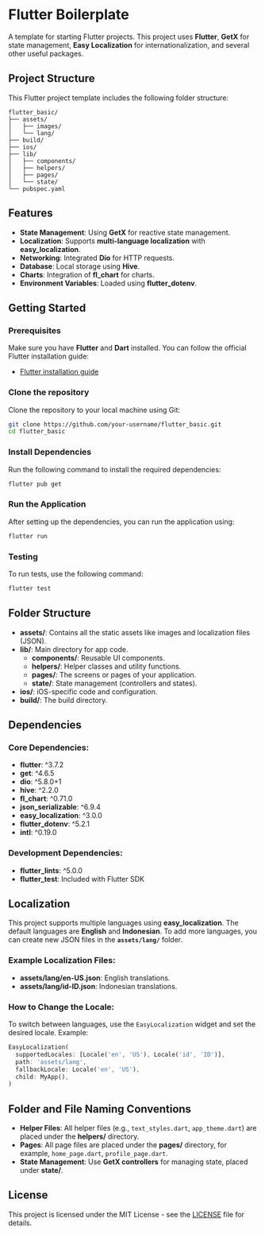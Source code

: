 
# Flutter Boilerplate

A template for starting Flutter projects. This project uses **Flutter**, **GetX** for state management, **Easy Localization** for internationalization, and several other useful packages.

## Project Structure

This Flutter project template includes the following folder structure:

```
flutter_basic/
├── assets/
│   ├── images/
│   └── lang/
├── build/
├── ios/
├── lib/
│   ├── components/
│   ├── helpers/
│   ├── pages/
│   └── state/
└── pubspec.yaml
```

## Features

- **State Management**: Using **GetX** for reactive state management.
- **Localization**: Supports **multi-language localization** with **easy_localization**.
- **Networking**: Integrated **Dio** for HTTP requests.
- **Database**: Local storage using **Hive**.
- **Charts**: Integration of **fl_chart** for charts.
- **Environment Variables**: Loaded using **flutter_dotenv**.

## Getting Started

### Prerequisites

Make sure you have **Flutter** and **Dart** installed. You can follow the official Flutter installation guide:

- [Flutter installation guide](https://flutter.dev/docs/get-started/install)

### Clone the repository

Clone the repository to your local machine using Git:

```bash
git clone https://github.com/your-username/flutter_basic.git
cd flutter_basic
```

### Install Dependencies

Run the following command to install the required dependencies:

```bash
flutter pub get
```

### Run the Application

After setting up the dependencies, you can run the application using:

```bash
flutter run
```

### Testing

To run tests, use the following command:

```bash
flutter test
```

## Folder Structure

- **assets/**: Contains all the static assets like images and localization files (JSON).
- **lib/**: Main directory for app code.
  - **components/**: Reusable UI components.
  - **helpers/**: Helper classes and utility functions.
  - **pages/**: The screens or pages of your application.
  - **state/**: State management (controllers and states).
- **ios/**: iOS-specific code and configuration.
- **build/**: The build directory.

## Dependencies

### Core Dependencies:
- **flutter**: ^3.7.2
- **get**: ^4.6.5
- **dio**: ^5.8.0+1
- **hive**: ^2.2.0
- **fl_chart**: ^0.71.0
- **json_serializable**: ^6.9.4
- **easy_localization**: ^3.0.0
- **flutter_dotenv**: ^5.2.1
- **intl**: ^0.19.0

### Development Dependencies:
- **flutter_lints**: ^5.0.0
- **flutter_test**: Included with Flutter SDK

## Localization

This project supports multiple languages using **easy_localization**. The default languages are **English** and **Indonesian**. To add more languages, you can create new JSON files in the **`assets/lang/`** folder.

### Example Localization Files:
- **assets/lang/en-US.json**: English translations.
- **assets/lang/id-ID.json**: Indonesian translations.

### How to Change the Locale:
To switch between languages, use the `EasyLocalization` widget and set the desired locale. Example:

```dart
EasyLocalization(
  supportedLocales: [Locale('en', 'US'), Locale('id', 'ID')],
  path: 'assets/lang',
  fallbackLocale: Locale('en', 'US'),
  child: MyApp(),
)
```

## Folder and File Naming Conventions

- **Helper Files**: All helper files (e.g., `text_styles.dart`, `app_theme.dart`) are placed under the **helpers/** directory.
- **Pages**: All page files are placed under the **pages/** directory, for example, `home_page.dart`, `profile_page.dart`.
- **State Management**: Use **GetX controllers** for managing state, placed under **state/**.

## License

This project is licensed under the MIT License - see the [LICENSE](LICENSE) file for details.
